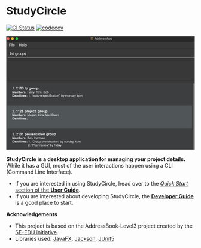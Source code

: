 # StudyCircle

[![CI Status](https://github.com/AY2526S1-CS2103T-F12-1/tp/workflows/Java%20CI/badge.svg)](https://github.com/AY2526S1-CS2103T-F12-1/tp/actions)
[![codecov](https://codecov.io/github/AY2526S1-CS2103T-F12-1/tp/graph/badge.svg?token=T4GQRS9M2Q)](https://codecov.io/github/AY2526S1-CS2103T-F12-1/tp)

![Ui](docs/images/Ui.png)

**StudyCircle is a desktop application for managing your project details.** While it has a GUI, most of the user interactions happen using a CLI (Command Line Interface).

* If you are interested in using StudyCircle, head over to the [_Quick Start_ section of the **User Guide**](https://ay2526s1-cs2103t-f12-1.github.io/tp/UserGuide.html#quick-start).
* If you are interested about developing StudyCircle, the [**Developer Guide**](https://ay2526s1-cs2103t-f12-1.github.io/tp/DeveloperGuide.html) is a good place to start.


**Acknowledgements**
* This project is based on the AddressBook-Level3 project created by the [SE-EDU initiative](https://se-education.org).
* Libraries used: [JavaFX](https://openjfx.io/), [Jackson](https://github.com/FasterXML/jackson), [JUnit5](https://github.com/junit-team/junit5)